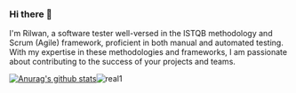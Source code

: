 ### Hi there 👋

I'm Rilwan, a software tester well-versed in the ISTQB methodology and Scrum (Agile) framework, proficient in both manual and automated testing. With my expertise in these methodologies and frameworks, I am passionate about contributing to the success of your projects and teams.

[![Anurag's github stats](https://github-readme-stats.vercel.app/api?username=RilwanErinz)](https://github.com/anuraghazra/github-readme-stats)![real1](https://github.com/RilwanErinz/RilwanErinz/assets/167219547/8bdf1225-4082-4a4e-b922-ca71ee333a97)
